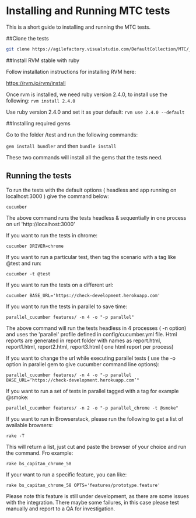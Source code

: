 Installing and Running MTC tests
================================

This is a short guide to installing and running the MTC tests.  

##Clone the tests

```bash
git clone https://agilefactory.visualstudio.com/DefaultCollection/MTC/_git/app
```

##Install RVM stable with ruby

Follow installation instructions for installing RVM here:

https://rvm.io/rvm/install
 
Once rvm is installed, we need ruby version 2.4.0, to install use the following:
 `rvm install 2.4.0`
 
Use ruby version 2.4.0 and set it as your default:
 `rvm use 2.4.0 --default`

##Installing required gems

Go to the folder /test and run the following commands:

`gem install bundler` and then `bundle install`

These two commands will install all the gems that the tests need.

## Running the tests

To run the tests with the default options ( headless and app running on localhost:3000 ) give the command below:

`cucumber`
 
 The above command runs the tests headless & sequentially in one process on url 'http://localhost:3000'

If you want to run the tests in chrome:

`cucumber DRIVER=chrome`

If you want to run a particular test, then tag the scenario with a tag like @test and run:

`cucumber -t @test`

If you want to run the tests on a different url:

`cucumber BASE_URL='https://check-development.herokuapp.com'`


If you want to run the tests in parallel to save time:
 
 `parallel_cucumber features/ -n 4 -o "-p parallel" `
 
 The above command will run the tests headless in 4 processes ( -n option) and uses the 'parallel' profile defined in config/cucumber.yml file.
 Html reports are generated in report folder with names as report.html, report1.html, report2.html, report3.html ( one html report per process)
 
If you want to change the url while executing parallel tests ( use the -o option in parallel gem to give cucumber command line options):
 
 `parallel_cucumber features/ -n 4 -o "-p parallel BASE_URL=‘https://check-development.herokuapp.com’"`
 
If you want to run a set of tests in parallel tagged with a tag for example @smoke:
 
 `parallel_cucumber features/ -n 2 -o "-p parallel_chrome -t @smoke"`

If you want to run in Browserstack, please run the following to get a list of available browsers: 

`rake -T`

This will return a list, just cut and paste the browser of your choice and run the command. Fro example: 

`rake bs_capitan_chrome_58`

If your want to run a specific feature, you can like:

`rake bs_capitan_chrome_58 OPTS='features/prototype.feature'`

Please note this feature is still under development, as there are some issues with the integration. There maybe some failures, in this case please
test manually and report to a QA for investigation. 
